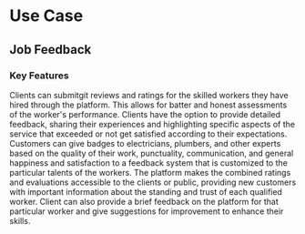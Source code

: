 # Use Case 
## Job Feedback

### Key Features
Clients can submitgit reviews and ratings for the skilled workers they have hired through the platform. This allows for batter and honest assessments of the worker's performance.
Clients have the option to provide detailed feedback, sharing their experiences and highlighting specific aspects of the service that exceeded or not get satisfied according to their expectations.
Customers can give badges to electricians, plumbers, and other experts based on the quality of their work, punctuality, communication, and general happiness and satisfaction to a feedback system that is customized to the particular talents of the workers.
The platform makes the combined ratings and evaluations accessible to the clients or public, providing new customers with important information about the standing and trust of each qualified worker.
Client can also provide a brief feedback on the platform for that particular worker and give suggestions for improvement to enhance their skills.
